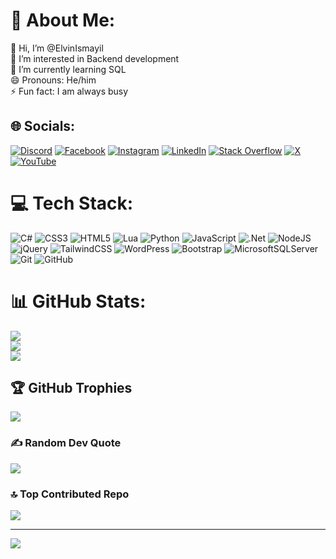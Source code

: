 # 💫 About Me:
👋 Hi, I’m @ElvinIsmayil<br>👀 I’m interested in Backend development<br>🌱 I’m currently learning SQL<br>😄 Pronouns: He/him<br>⚡ Fun fact: I am always busy


## 🌐 Socials:
[![Discord](https://img.shields.io/badge/Discord-%237289DA.svg?logo=discord&logoColor=white)](https://discord.gg/https://discord.gg/TTfPDAN5eG) [![Facebook](https://img.shields.io/badge/Facebook-%231877F2.svg?logo=Facebook&logoColor=white)](https://facebook.com/100042275979866) [![Instagram](https://img.shields.io/badge/Instagram-%23E4405F.svg?logo=Instagram&logoColor=white)](https://instagram.com/elvin_dev) [![LinkedIn](https://img.shields.io/badge/LinkedIn-%230077B5.svg?logo=linkedin&logoColor=white)](https://linkedin.com/in/ElvinIsmayil) [![Stack Overflow](https://img.shields.io/badge/-Stackoverflow-FE7A16?logo=stack-overflow&logoColor=white)](https://stackoverflow.com/users/29175647) [![X](https://img.shields.io/badge/X-black.svg?logo=X&logoColor=white)](https://x.com/elvinismayil_7) [![YouTube](https://img.shields.io/badge/YouTube-%23FF0000.svg?logo=YouTube&logoColor=white)](https://youtube.com/@Elvin.Ismayil) 

# 💻 Tech Stack:
![C#](https://img.shields.io/badge/c%23-%23239120.svg?style=for-the-badge&logo=csharp&logoColor=white) ![CSS3](https://img.shields.io/badge/css3-%231572B6.svg?style=for-the-badge&logo=css3&logoColor=white) ![HTML5](https://img.shields.io/badge/html5-%23E34F26.svg?style=for-the-badge&logo=html5&logoColor=white) ![Lua](https://img.shields.io/badge/lua-%232C2D72.svg?style=for-the-badge&logo=lua&logoColor=white) ![Python](https://img.shields.io/badge/python-3670A0?style=for-the-badge&logo=python&logoColor=ffdd54) ![JavaScript](https://img.shields.io/badge/javascript-%23323330.svg?style=for-the-badge&logo=javascript&logoColor=%23F7DF1E) ![.Net](https://img.shields.io/badge/.NET-5C2D91?style=for-the-badge&logo=.net&logoColor=white) ![NodeJS](https://img.shields.io/badge/node.js-6DA55F?style=for-the-badge&logo=node.js&logoColor=white) ![jQuery](https://img.shields.io/badge/jquery-%230769AD.svg?style=for-the-badge&logo=jquery&logoColor=white) ![TailwindCSS](https://img.shields.io/badge/tailwindcss-%2338B2AC.svg?style=for-the-badge&logo=tailwind-css&logoColor=white) ![WordPress](https://img.shields.io/badge/WordPress-%23117AC9.svg?style=for-the-badge&logo=WordPress&logoColor=white) ![Bootstrap](https://img.shields.io/badge/bootstrap-%238511FA.svg?style=for-the-badge&logo=bootstrap&logoColor=white) ![MicrosoftSQLServer](https://img.shields.io/badge/Microsoft%20SQL%20Server-CC2927?style=for-the-badge&logo=microsoft%20sql%20server&logoColor=white) ![Git](https://img.shields.io/badge/git-%23F05033.svg?style=for-the-badge&logo=git&logoColor=white) ![GitHub](https://img.shields.io/badge/github-%23121011.svg?style=for-the-badge&logo=github&logoColor=white)
# 📊 GitHub Stats:
![](https://github-readme-stats.vercel.app/api?username=ElvinIsmayil&theme=algolia&hide_border=false&include_all_commits=true&count_private=true)<br/>
![](https://github-readme-streak-stats.herokuapp.com/?user=ElvinIsmayil&theme=algolia&hide_border=false)<br/>
![](https://github-readme-stats.vercel.app/api/top-langs/?username=ElvinIsmayil&theme=algolia&hide_border=false&include_all_commits=true&count_private=true&layout=compact)

## 🏆 GitHub Trophies
![](https://github-profile-trophy.vercel.app/?username=ElvinIsmayil&theme=algolia&no-frame=true&no-bg=false&margin-w=4)

### ✍️ Random Dev Quote
![](https://quotes-github-readme.vercel.app/api?type=horizontal&theme=radical)

### 🔝 Top Contributed Repo
![](https://github-contributor-stats.vercel.app/api?username=ElvinIsmayil&limit=5&theme=algolia&combine_all_yearly_contributions=true)

---
[![](https://visitcount.itsvg.in/api?id=ElvinIsmayil&icon=0&color=0)](https://visitcount.itsvg.in)

<!-- Proudly created with GPRM ( https://gprm.itsvg.in ) -->
